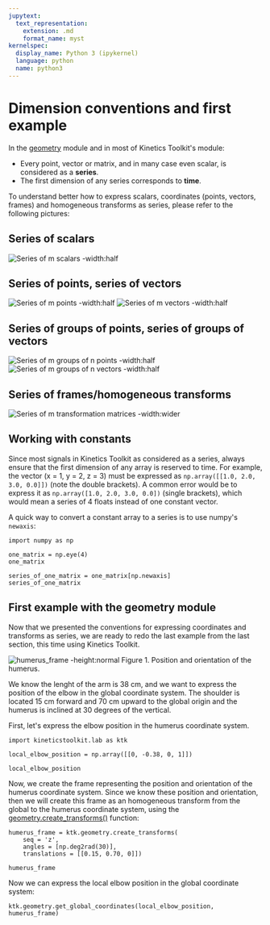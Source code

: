 ```yaml
---
jupytext:
  text_representation:
    extension: .md
    format_name: myst
kernelspec:
  display_name: Python 3 (ipykernel)
  language: python
  name: python3
---
```


# Dimension conventions and first example

In the [geometry](../api/kineticstoolkit.geometry.rst) module and in most of Kinetics Toolkit's module:

- Every point, vector or matrix, and in many case even scalar, is considered as a **series**.
- The first dimension of any series corresponds to **time**.

To understand better how to express scalars, coordinates (points, vectors, frames) and homogeneous transforms as series, please refer to the following pictures:

## Series of scalars

![Series of m scalars -width:half](../_static/geometry/series_of_m_scalars.png)

## Series of points, series of vectors

![Series of m points -width:half](../_static/geometry/series_of_m_points.png)
![Series of m vectors -width:half](../_static/geometry/series_of_m_vectors.png)

## Series of groups of points, series of groups of vectors

![Series of m groups of n points -width:half](../_static/geometry/series_of_m_groups_of_n_points.png)
 ![Series of m groups of n vectors -width:half](../_static/geometry/series_of_m_groups_of_n_vectors.png)

## Series of frames/homogeneous transforms

![Series of m transformation matrices -width:wider](../_static/geometry/series_of_m_transformation_matrices.png)

## Working with constants

Since most signals in Kinetics Toolkit as considered as a series, always ensure that the first dimension of any array is reserved to time. For example, the vector (x = 1, y = 2, z = 3) must be expressed as `np.array([[1.0, 2.0, 3.0, 0.0]])` (note the double brackets). A common error would be to express it as `np.array([1.0, 2.0, 3.0, 0.0])` (single brackets), which would mean a series of 4 floats instead of one constant vector.

A quick way to convert a constant array to a series is to use numpy's `newaxis`:

```{code-cell}
import numpy as np

one_matrix = np.eye(4)
one_matrix
```

```{code-cell}
series_of_one_matrix = one_matrix[np.newaxis]
series_of_one_matrix
```

## First example with the geometry module

Now that we presented the conventions for expressing coordinates and transforms as series, we are ready to redo the last example from the last section, this time using Kinetics Toolkit.

![humerus_frame -height:normal](../_static/geometry/humerus_frame.png)
Figure 1. Position and orientation of the humerus.

We know the lenght of the arm is 38 cm, and we want to express the position of the elbow in the global coordinate system. The shoulder is located 15 cm forward and 70 cm upward to the global origin and the humerus is inclined at 30 degrees of the vertical.

First, let's express the elbow position in the humerus coordinate system.

```{code-cell}
import kineticstoolkit.lab as ktk

local_elbow_position = np.array([[0, -0.38, 0, 1]])

local_elbow_position
```

Now, we create the frame representing the position and orientation of the humerus coordinate system. Since we know these position and orientation, then we will create this frame as an homogeneous transform from the global to the humerus coordinate system, using the [geometry.create_transforms()](../api/kineticstoolkit.geometry.create_transforms.rst) function:

```{code-cell}
humerus_frame = ktk.geometry.create_transforms(
    seq = 'z',
    angles = [np.deg2rad(30)],
    translations = [[0.15, 0.70, 0]])

humerus_frame
```

Now we can express the local elbow position in the global coordinate system:

```{code-cell}
ktk.geometry.get_global_coordinates(local_elbow_position, humerus_frame)
```
